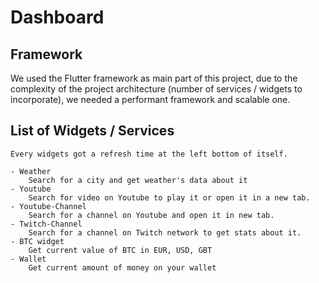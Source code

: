 # Dashboard

## Framework

We used the Flutter framework as main part of this project, due to the complexity of the project architecture (number of services / widgets to incorporate), we needed a performant framework and scalable one.

## List of Widgets / Services

    Every widgets got a refresh time at the left bottom of itself.

    - Weather
        Search for a city and get weather's data about it
    - Youtube
        Search for video on Youtube to play it or open it in a new tab.
    - Youtube-Channel
        Search for a channel on Youtube and open it in new tab.
    - Twitch-Channel
        Search for a channel on Twitch network to get stats about it.
    - BTC widget
        Get current value of BTC in EUR, USD, GBT
    - Wallet
        Get current amount of money on your wallet